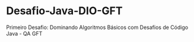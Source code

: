 # Desafio-Java-DIO-GFT
Primeiro Desafio: Dominando Algoritmos Básicos com Desafios de Código Java - QA GFT 
